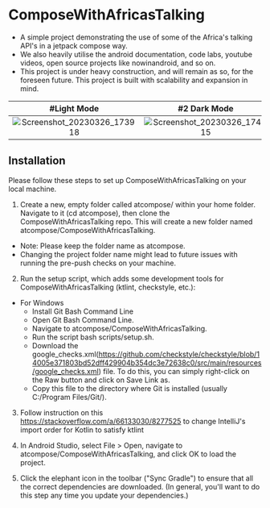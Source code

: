 # ComposeWithAfricasTalking
- A simple project demonstrating the use of some of the Africa's talking API's in a 
jetpack compose way. 
- We also heavily utilise the android documentation, code labs, youtube videos, open source projects like nowinandroid, and so on. 
- This project is under heavy construction, and will remain as so, for the foreseen future. This project is built with scalability and expansion in mind.

| #Light Mode    | #2 Dark Mode   |
| :---: | :---: |
| ![Screenshot_20230326_173918](https://user-images.githubusercontent.com/28810111/227786216-c562c549-3b6f-468c-89df-40f1481fcd6b.png)   | ![Screenshot_20230326_174015](https://user-images.githubusercontent.com/28810111/227786209-ba4c105c-a907-4346-865e-d783982279fe.png)   |

## Installation
Please follow these steps to set up ComposeWithAfricasTalking on your local machine.
1. Create a new, empty folder called atcompose/ within your home folder. Navigate to it (cd atcompose), then clone the ComposeWithAfricasTalking repo. This will create a new folder named atcompose/ComposeWithAfricasTalking.

- Note: Please keep the folder name as atcompose.
- Changing the project folder name might lead to future issues with running the pre-push checks on your machine.

2. Run the setup script, which adds some development tools for ComposeWithAfricasTalking (ktlint, checkstyle, etc.):
-  For Windows
    - Install Git Bash Command Line
    - Open Git Bash Command Line.
    - Navigate to atcompose/ComposeWithAfricasTalking.
    - Run the script bash scripts/setup.sh.
    - Download the google_checks.xml(https://github.com/checkstyle/checkstyle/blob/14005e371803bd52dff429904b354dc3e72638c0/src/main/resources/google_checks.xml) file. To do this, you can simply right-click on the Raw button and click on Save Link as.
    - Copy this file to the directory where Git is installed (usually C:/Program Files/Git/).

3. Follow instruction on this https://stackoverflow.com/a/66133030/8277525 to change IntelliJ's import order for Kotlin to satisfy ktlint

4. In Android Studio, select File > Open, navigate to atcompose/ComposeWithAfricasTalking, and click OK to load the project.

5. Click the elephant icon in the toolbar ("Sync Gradle") to ensure that all the correct dependencies are downloaded. (In general, you'll want to do this step any time you update your dependencies.)

